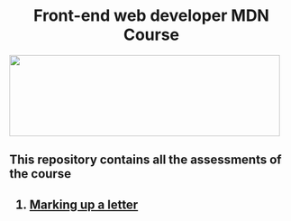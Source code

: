 <h1 align="center">Front-end web developer MDN Course</h1>

<img src="https://media.giphy.com/media/CcwLAV11cALh3OuEJ5/giphy.gif" align="center" width="480" height="144">

<h2>This repository contains all the assessments of the course<h2>

<ol>
  <li><a href="/assessment01" title="assessment 1">Marking up a letter</a></li>
</ol>
